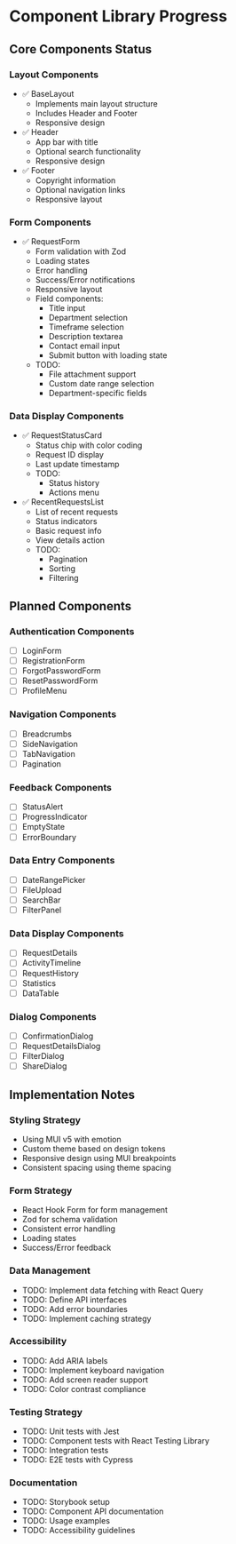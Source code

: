 # Component Library Progress

## Core Components Status

### Layout Components
- ✅ BaseLayout
  - Implements main layout structure
  - Includes Header and Footer
  - Responsive design
- ✅ Header
  - App bar with title
  - Optional search functionality
  - Responsive design
- ✅ Footer 
  - Copyright information
  - Optional navigation links
  - Responsive layout

### Form Components
- ✅ RequestForm
  - Form validation with Zod
  - Loading states
  - Error handling
  - Success/Error notifications
  - Responsive layout
  - Field components:
    - Title input
    - Department selection
    - Timeframe selection
    - Description textarea
    - Contact email input
    - Submit button with loading state
  - TODO:
    - File attachment support
    - Custom date range selection
    - Department-specific fields

### Data Display Components
- ✅ RequestStatusCard
  - Status chip with color coding
  - Request ID display
  - Last update timestamp
  - TODO:
    - Status history
    - Actions menu
- ✅ RecentRequestsList
  - List of recent requests
  - Status indicators
  - Basic request info
  - View details action
  - TODO:
    - Pagination
    - Sorting
    - Filtering

## Planned Components

### Authentication Components
- [ ] LoginForm
- [ ] RegistrationForm
- [ ] ForgotPasswordForm
- [ ] ResetPasswordForm
- [ ] ProfileMenu

### Navigation Components
- [ ] Breadcrumbs
- [ ] SideNavigation
- [ ] TabNavigation
- [ ] Pagination

### Feedback Components
- [ ] StatusAlert
- [ ] ProgressIndicator
- [ ] EmptyState
- [ ] ErrorBoundary

### Data Entry Components
- [ ] DateRangePicker
- [ ] FileUpload
- [ ] SearchBar
- [ ] FilterPanel

### Data Display Components
- [ ] RequestDetails
- [ ] ActivityTimeline
- [ ] RequestHistory
- [ ] Statistics
- [ ] DataTable

### Dialog Components
- [ ] ConfirmationDialog
- [ ] RequestDetailsDialog
- [ ] FilterDialog
- [ ] ShareDialog

## Implementation Notes

### Styling Strategy
- Using MUI v5 with emotion
- Custom theme based on design tokens
- Responsive design using MUI breakpoints
- Consistent spacing using theme spacing

### Form Strategy
- React Hook Form for form management
- Zod for schema validation
- Consistent error handling
- Loading states
- Success/Error feedback

### Data Management
- TODO: Implement data fetching with React Query
- TODO: Define API interfaces
- TODO: Add error boundaries
- TODO: Implement caching strategy

### Accessibility
- TODO: Add ARIA labels
- TODO: Implement keyboard navigation
- TODO: Add screen reader support
- TODO: Color contrast compliance

### Testing Strategy
- TODO: Unit tests with Jest
- TODO: Component tests with React Testing Library
- TODO: Integration tests
- TODO: E2E tests with Cypress

### Documentation
- TODO: Storybook setup
- TODO: Component API documentation
- TODO: Usage examples
- TODO: Accessibility guidelines
